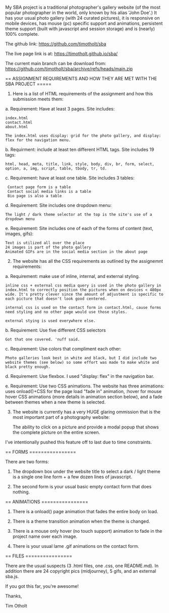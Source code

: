 My SBA project is a traditional photographer's gallery website (of the most popular photographer in the world, only known by his alias 'John Doe'.) It has your usual photo gallery (with 24 curated pictures), it is responsive on mobile devices, has mouse (pc) specific support and animations, persistent theme support (built with javascript and session storage) and is (nearly) 100% complete.

The github link: https://github.com/timotholt/sba

The live page link is at: https://timotholt.github.io/sba/

The current main branch can be download from: https://github.com/timotholt/sba/archive/refs/heads/main.zip

== ASSIGNMENT REQUIREMENTS AND HOW THEY ARE MET WITH THE SBA PROJECT =====

1. Here is a list of HTML requirements of the assignment and how this submission meets them:

a. Requirement: Have at least 3 pages. Site includes:

    index.html
    contact.html
    about.html

    The index.html uses display: grid for the photo gallery, and display: flex for the navigation menu.

b. Requirment: include at least ten different HTML tags.  Site includes 19 tags:

    html, head, meta, title, link, style, body, div, br, form, select, option, a, img, script, table, tbody, tr, td.

c. Requirement: have at least one table. Site includes 3 tables:

     Contact page form is a table
     Contact social media links is a table
     Bio page is also a table

d. Requirement: Site includes one dropdown menu:

    The light / dark theme selector at the top is the site's use of a dropdown menu

e. Requirement: Site includes one of each of the forms of content (text, images, gifs):

    Text is utilized all over the place
    24 images is part of the photo gallery
    Animated GIFs are in the social media section in the about page

2. The website has all the CSS requirements as outlined by the assignemnt requirements:

a. Requirement: make use of inline, internal, and external styling.

    inline css + external css media query is used in the photo gallery in index.html to correctly position the pictures when on devices < 480px wide. It's pretty clever since the amount of adjustment is specific to each picture that doesn't look good centered.

    internal css is used on the contact form in contact.html, cause forms need styling and no other page would use those styles.

    external stying is used everywhere else.

b. Requirement: Use five different CSS selectors

    Got that one covered. 'nuff said.

c. Requirement: Use colors that compliment each other:

    Photo galleries look best in white and black, but I did include two website themes (see below) so some effort was made to make white and black pretty enough.

d. Requirement: Use flexbox. I used "display: flex" in the navigation bar.

e. Requirement: Use two CSS animations.  The website has three animations: uses onload()+CSS for the page load "fade in" animation, :hover for mouse hover CSS animations (more details in animation section below), and a fade between themes when a new theme is selected.

3. The website is currently has a very HUGE glaring ommission that is the most important part of a photography website:

    The ability to click on a picture and provide a modal popup that shows the complete picture on the entire screen.

I've intentionally pushed this feature off to last due to time constraints.

== FORMS ================

There are two forms:

1. The dropdown box under the website title to select a dark / light theme is a single one line form + a few dozen lines of javascript.

2. The second form is your usual basic empty contact form that does nothing.

== ANIMATIONS ================

1. There is a onload() page animation that fades the entire body on load.

2. There is a theme transition animation when the theme is changed.

3. There is a mouse only hover (no touch support) animation to fade in the project name over each image.

4. There is your usual lame .gif animations on the contact form.

== FILES ================

There are the usual suspects (3 .html files, one .css, one README.md). In addition there are 24 copyright pics (midjourney), 5 gifs, and an external sba.js.

If you got this far, you're awesome!

Thanks,

Tim Otholt
